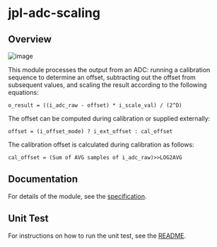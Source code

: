 # jpl-adc-scaling

## Overview

![image](https://github.jpl.nasa.gov/storage/user/1047/files/81acba00-b367-4d26-82eb-d4e59f116d2e)


This module processes the output from an ADC: running a calibration sequence to determine an offset, subtracting out the offset from subsequent values, and scaling the result according to the following equations:

`o_result = ((i_adc_raw - offset) * i_scale_val) / (2^D)`

The offset can be computed during calibration or supplied externally:

`offset = (i_offset_mode) ? i_ext_offset : cal_offset`

The calibration offset is calculated during calibration as follows:

`cal_offset = (Sum of AVG samples of i_adc_raw)>>LOG2AVG`

## Documentation

For details of the module, see the [specification](https://github.jpl.nasa.gov/jpl-fpga-ip-incubator/jpl-adc-scaling/blob/main/docs/FPGA_DesignSpec_ADC_Scaling.doc).

## Unit Test

For instructions on how to run the unit test, see the [README](https://github.jpl.nasa.gov/jpl-fpga-ip-incubator/jpl-adc-scaling/blob/main/verif/README.md).

